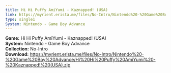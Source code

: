 ```yaml
---
title: Hi Hi Puffy AmiYumi - Kaznapped! (USA)
link: https://myrient.erista.me/files/No-Intro/Nintendo%20-%20Game%20Boy%20Advance/Hi%20Hi%20Puffy%20AmiYumi%20-%20Kaznapped!%20(USA).zip
type: single1
System: Nintendo - Game Boy Advance
---
```

<b>Game:</b> Hi Hi Puffy AmiYumi - Kaznapped! (USA)<br>
<b>System:</b> Nintendo - Game Boy Advance<br>
<b>Collection:</b> No-Intro<br>
<b>Download:</b> https://myrient.erista.me/files/No-Intro/Nintendo%20-%20Game%20Boy%20Advance/Hi%20Hi%20Puffy%20AmiYumi%20-%20Kaznapped!%20(USA).zip